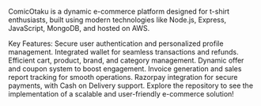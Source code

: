 
ComicOtaku is a dynamic e-commerce platform designed for t-shirt enthusiasts, built using modern technologies like Node.js, Express, JavaScript, MongoDB, and hosted on AWS.

Key Features:
Secure user authentication and personalized profile management.
Integrated wallet for seamless transactions and refunds.
Efficient cart, product, brand, and category management.
Dynamic offer and coupon system to boost engagement.
Invoice generation and sales report tracking for smooth operations.
Razorpay integration for secure payments, with Cash on Delivery support.
Explore the repository to see the implementation of a scalable and user-friendly e-commerce solution!
